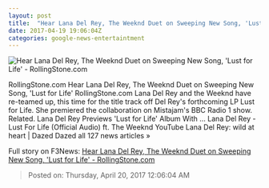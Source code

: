```yaml
---
layout: post
title:  "Hear Lana Del Rey, The Weeknd Duet on Sweeping New Song, 'Lust for Life' - RollingStone.com"
date: 2017-04-19 19:06:04Z
categories: google-news-entertaintment
---
```


![Hear Lana Del Rey, The Weeknd Duet on Sweeping New Song, 'Lust for Life' - RollingStone.com](http://img.wennermedia.com/social/rs-lana-del-rey-the-weeknd-40d7c3a6-f7a4-4433-8e2e-4589f825372a.jpg)

RollingStone.com Hear Lana Del Rey, The Weeknd Duet on Sweeping New Song, 'Lust for Life' RollingStone.com Lana Del Rey and the Weeknd have re-teamed up, this time for the title track off Del Rey's forthcoming LP Lust for Life. She premiered the collaboration on Mistajam's BBC Radio 1 show. Related. Lana Del Rey Previews 'Lust for Life' Album With ... Lana Del Rey - Lust For Life (Official Audio) ft. The Weeknd YouTube Lana Del Rey: wild at heart | Dazed Dazed all 127 news articles »


Full story on F3News: [Hear Lana Del Rey, The Weeknd Duet on Sweeping New Song, 'Lust for Life' - RollingStone.com](http://www.f3nws.com/n/n2PUQC)

> Posted on: Thursday, April 20, 2017 12:06:04 AM
